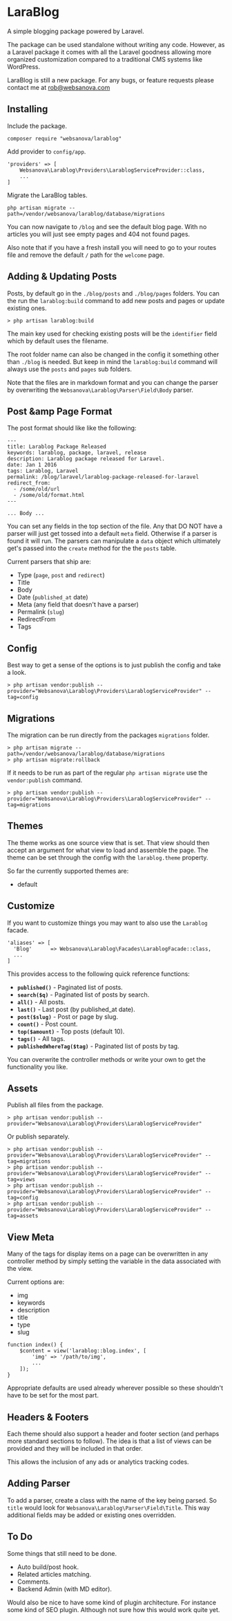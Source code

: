 # LaraBlog

A simple blogging package powered by Laravel.

The package can be used standalone without writing any code. However, as a Laravel package it comes with all the Laravel goodness allowing more organized customization compared to a traditional CMS systems like WordPress.

LaraBlog is still a new package. For any bugs, or feature requests please contact me at [rob@websanova.com](mailto:rob@websanova.com)


## Installing

Include the package.

~~~
composer require "websanova/larablog"
~~~

Add provider to `config/app`.

~~~
'providers' => [
	Websanova\Larablog\Providers\LarablogServiceProvider::class,
	...
]
~~~

Migrate the LaraBlog tables.

~~~
php artisan migrate --path=/vendor/websanova/larablog/database/migrations
~~~

You can now navigate to `/blog` and see the default blog page. With no articles you will just see empty pages and 404 not found pages.

Also note that if you have a fresh install you will need to go to your routes file and remove the default `/` path for the `welcome` page.


## Adding &amp; Updating Posts

Posts, by default go in the `./blog/posts` and `./blog/pages` folders. You can the run the `larablog:build` command to add new posts and pages or update existing ones.

~~~
> php artisan larablog:build
~~~

The main key used for checking existing posts will be the `identifier` field which by default uses the filename.

The root folder name can also be changed in the config it something other than `./blog` is needed. But keep in mind the `larablog:build` command will always use the `posts` and `pages` sub folders.

Note that the files are in markdown format and you can change the parser by overwriting the `Websanova\Larablog\Parser\Field\Body` parser.


## Post &amp Page Format

The post format should like like the following:

~~~
---
title: Larablog Package Released
keywords: larablog, package, laravel, release
description: Larablog package released for Laravel.
date: Jan 1 2016
tags: Larablog, Laravel
permalink: /blog/laravel/larablog-package-released-for-laravel
redirect_from:
  - /some/old/url
  - /some/old/format.html
---

... Body ...

~~~

You can set any fields in the top section of the file. Any that DO NOT have a parser will just get tossed into a default `meta` field. Otherwise if a parser is found it will run. The parsers can manipulate a `data` object which ultimately get's passed into the `create` method for the the `posts` table.

Current parsers that ship are:

* Type (`page`, `post` and `redirect`)
* Title
* Body
* Date (`published_at` date)
* Meta (any field that doesn't have a parser)
* Permalink (`slug`)
* RedirectFrom
* Tags


## Config

Best way to get a sense of the options is to just publish the config and take a look.

~~~
> php artisan vendor:publish --provider="Websanova\Larablog\Providers\LarablogServiceProvider" --tag=config
~~~


## Migrations

The migration can be run directly from the packages `migrations` folder.

~~~
> php artisan migrate --path=/vendor/websanova/larablog/database/migrations
> php artisan migrate:rollback
~~~

If it needs to be run as part of the regular `php artisan migrate` use the `vendor:publish` command.

~~~
> php artisan vendor:publish --provider="Websanova\Larablog\Providers\LarablogServiceProvider" --tag=migrations
~~~


## Themes

The theme works as one source view that is set. That view should then accept an argument for what view to load and assemble the page. The theme can be set through the config with the `larablog.theme` property.

So far the currently supported themes are:

* default


## Customize

If you want to customize things you may want to also use the `Larablog` facade.

~~~
'aliases' => [
  'Blog'      => Websanova\Larablog\Facades\LarablogFacade::class,
  ...
]
~~~

This provides access to the following quick reference functions:

* **`published()`** - Paginated list of posts.
* **`search($q)`** - Paginated list of posts by search.
* **`all()`** - All posts.
* **`last()`** - Last post (by published_at date).
* **`post($slug)`** - Post or page by slug.
* **`count()`** - Post count.
* **`top($amount)`** - Top posts (default 10).
* **`tags()`** - All tags.
* **`publishedWhereTag($tag)`** - Paginated list of posts by tag.

You can overwrite the controller methods or write your own to get the functionality you like.


## Assets

Publish all files from the package.

~~~
> php artisan vendor:publish --provider="Websanova\Larablog\Providers\LarablogServiceProvider"
~~~

Or publish separately.

~~~
> php artisan vendor:publish --provider="Websanova\Larablog\Providers\LarablogServiceProvider" --tag=migrations
> php artisan vendor:publish --provider="Websanova\Larablog\Providers\LarablogServiceProvider" --tag=views
> php artisan vendor:publish --provider="Websanova\Larablog\Providers\LarablogServiceProvider" --tag=config
> php artisan vendor:publish --provider="Websanova\Larablog\Providers\LarablogServiceProvider" --tag=assets
~~~


## View Meta

Many of the tags for display items on a page can be overwritten in any controller method by simply setting the variable in the data associated with the view.

Current options are:

* img
* keywords
* description
* title
* type
* slug

~~~
function index() {
	$content = view('larablog::blog.index', [
		'img' => '/path/to/img',
		...
	]);
}

~~~

Appropriate defaults are used already wherever possible so these shouldn't have to be set for the most part.


## Headers &amp; Footers

Each theme should also support a header and footer section (and perhaps more standard sections to follow). The idea is that a list of views can be provided and they will be included in that order.

This allows the inclusion of any ads or analytics tracking codes.


## Adding Parser

To add a parser, create a class with the name of the key being parsed. So `title` would look for `Websanova\Larablog\Parser\Field\Title`. This way additional fields may be added or existing ones overridden.


## To Do

Some things that still need to be done.

* Auto build/post hook.
* Related articles matching.
* Comments.
* Backend Admin (with MD editor).

Would also be nice to have some kind of plugin architecture. For instance some kind of SEO plugin. Although not sure how this would work quite yet.